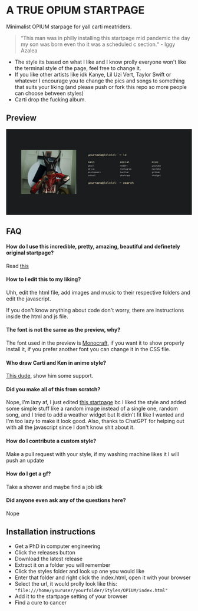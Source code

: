 
# A TRUE OPIUM STARTPAGE

Minimalist OPIUM starpage for yall carti meatriders.

> “This man was in philly installing this startpage mid pandemic the day my son was born even tho it was a scheduled c section.“ - Iggy Azalea

- The style its based on what I like and I know prolly everyone won't like the terminal style of the page, feel free to change it.
- If you like other artists like idk Kanye, Lil Uzi Vert, Taylor Swift or whatever I encourage you to change the pics and songs to something that suits your liking (and please push or fork this repo so more people can choose between styles)
- Carti drop the fucking album.
## Preview

![img1](https://github.com/ImxTreme21/Startpage-OPIUM/blob/main/preview/img1.png)

## FAQ

#### How  do I use this incredible, pretty, amazing, beautiful and definetely original startpage?

Read [this](https://github.com/ImxTreme21/Startpage-OPIUM/tree/main?tab=readme-ov-file#installation-instructions)

#### How to I edit this to my liking?

Uhh, edit the html file, add images and music to their respective folders and edit the javascript.

If you don't know anything about code don't worry, there are instructions inside the html and js file.

#### The font is not the same as the preview, why?

The font used in the preview is [Monocraft](https://github.com/IdreesInc/Monocraft), if you want it to show properly install it, if you prefer another font you can change it in the CSS file.

#### Who draw Carti and Ken in anime style?

[This dude](https://www.instagram.com/yukimura.exe/?img_index=1), show him some support.

#### Did you make all of this from scratch?

Nope, I'm lazy af, I just edited [this startpage](https://github.com/ycatsh/boring-fox) bc I liked the style and added some simple stuff like a random image instead of a single one, random song, and I tried to add a weather widget but It didn't fit like I wanted and I'm too lazy to make it look good. Also, thanks to ChatGPT for helping out with all the javascript since I don't know shit about it.

#### How do I contribute a custom style?

Make a pull request with your style, if my washing machine likes it I will push an update

#### How do I get a gf?

Take a shower and maybe find a job idk

#### Did anyone even ask any of the questions here?

Nope

## Installation instructions

- Get a PhD in computer engineering
- Click the releases button
- Download the latest release
- Extract it on a folder you will remember
- Click the styles folder and look up one you would like
- Enter that folder and right click the index.html, open it with your browser
- Select the url, it would prolly look like this:  
  ```"file:///home/youruser/yourfolder/Styles/OPIUM/index.html"```
- Add it to the startpage setting of your browser
- Find a cure to cancer
